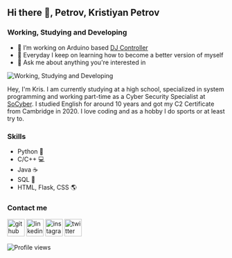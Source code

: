 ## Hi there 👋, Petrov, Kristiyan Petrov
### Working, Studying and Developing

- 🔭 I’m working on Arduino based [DJ Controller](https://github.com/krispetrov/dj-controller) 
- 🌱 Everyday I keep on learning how to become a better version of myself 
- 💬 Ask me about anything you're interested in 

![Working, Studying and Developing](https://i.pinimg.com/originals/b6/d9/e4/b6d9e4bb3642d036a207f7a83b2f9128.jpg)

Hey, I'm Kris. I am currently studying at a high school, specialized in system programming and working part-time as a Cyber Security Specialist at [SoCyber](https://so-cyber.com). I studied English for around 10 years and got my C2 Certificate from Cambridge in 2020. I love coding and as a hobby I do sports or at least try to.

### Skills
- Python 🐍
- C/C++ 💻 
- Java ☕
- SQL 💾 
- HTML, Flask, CSS 🌎

### Contact me

[<img src='https://cdn.jsdelivr.net/npm/simple-icons@3.0.1/icons/github.svg' alt='github' height='40'>](https://github.com/krispetrov)  [<img src='https://cdn.jsdelivr.net/npm/simple-icons@3.0.1/icons/linkedin.svg' alt='linkedin' height='40'>](https://www.linkedin.com/in/kris-petrov/)  [<img src='https://cdn.jsdelivr.net/npm/simple-icons@3.0.1/icons/instagram.svg' alt='instagram' height='40'>](https://www.instagram.com/kristiyanpetrow/)  [<img src='https://cdn.jsdelivr.net/npm/simple-icons@3.0.1/icons/twitter.svg' alt='twitter' height='40'>](https://twitter.com/yanpetrow)  

![Profile views](https://gpvc.arturio.dev/krispetrov)  
